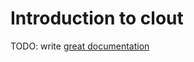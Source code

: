 # Introduction to clout

TODO: write [great documentation](http://jacobian.org/writing/great-documentation/what-to-write/)
